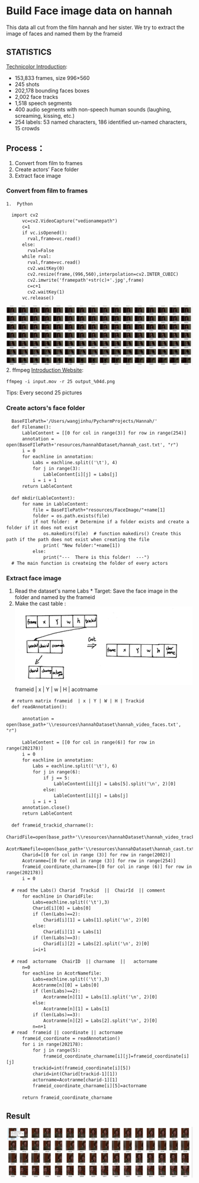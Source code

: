 # Build Face image data on hannah
This data all cut from the film hannah and her sister.
We try to extract the image of faces and named them by the frameid

 ## STATISTICS
 [Technicolor Introduction](https://www.technicolor.com/dream/research-innovation/hannah-dataset-description):
- 153,833 frames, size 996×560
- 245 shots
- 202,178 bounding faces boxes
- 2,002 face tracks
- 1,518 speech segments
- 400 audio segments with non-speech human sounds (laughing, screaming, kissing, etc.)
- 254 labels: 53 named characters, 186 identified un-named characters, 15 crowds

## Process：
1. Convert from film to frames
2. Create actors' Face folder
3. Extract face image

  ### Convert from film to frames

    1.  Python

```
  import cv2
      vc=cv2.VideoCapture("vedionamepath")
      c=1
      if vc.isOpened():
      	rval,frame=vc.read()
      else:
      	rval=False
      while rval:
      	rval,frame=vc.read()
      	cv2.waitKey(0)
      	cv2.resize(frame,(996,560),interpolation=cv2.INTER_CUBIC)
      	cv2.imwrite('framepath'+str(c)+'.jpg',frame)
      	c=c+1
      	cv2.waitKey(1)
      vc.release()
```
  ![Image](https://github.com/wtepfenhart/BioSimVis/blob/master/ExperientImage/FrameImage.png)
      2.  ffmpeg [Introduction Website]( http://blog.gregzaal.com/how-to-install-ffmpeg-on-windows/ ):

  ```
  ffmpeg -i input.mov -r 25 output_%04d.png
  ```
  Tips:  Every second 25 pictures

  ### Create actors's face folder

  ```
    BaseFIlePath='/Users/wangjinhu/PycharmProjects/Hannah/'
    def Filename():
        LableContent = [[0 for col in range(3)] for row in range(254)]
        annotation = open(BaseFIlePath+'resources/hannahDataset/hannah_cast.txt', "r")
        i = 0
        for eachline in annotation:
            Labs = eachline.split(('\t'), 4)
            for j in range(3):
                LableContent[i][j] = Labs[j]
            i = i + 1
        return LableContent

    def mkdir(LableContent):
        for name in LableContent:
            file = BaseFIlePath+"resources/FaceImage/"+name[1]
            folder = os.path.exists(file)
            if not folder:  # Determine if a folder exists and create a folder if it does not exist
                os.makedirs(file)  # function makedirs() Create this path if the path does not exist when creating the file
                print( "New folder:"+name[1])
            else:
                print("---  There is this folder!  ---")
    # The main function is createing the folder of every actors
  ```

  ### Extract face image
  1. Read the dataset's name Labs
    * Target:
      Save the face image in the folder and named by the frameid
  2. Make the cast table :
  ![image](https://github.com/wtepfenhart/BioSimVis/blob/master/ExperientImage/face_extract_cast.jpg)
        frameid | x | Y | w | H | acotrname

```
  # return matrix frameid  | x | Y | W | H | Trackid
  def readAnnotation():

      annotation = open(base_path+'\\resources\hannahDataset\hannah_video_faces.txt', "r")

      LableContent = [[0 for col in range(6)] for row in range(202178)]
      i = 0
      for eachline in annotation:
          Labs = eachline.split(('\t'), 6)
          for j in range(6):
              if j == 5:
                  LableContent[i][j] = Labs[5].split('\n', 2)[0]
              else:
                  LableContent[i][j] = Labs[j]
          i = i + 1
      annotation.close()
      return LableContent

  def frameid_trackid_charname():
      CharidFile=open(base_path+'\\resources\hannahDataset\hannah_video_tracks.txt',"r")
      AcotrNamefile=open(base_path+'\\resources\hannahDataset\hannah_cast.txt',"r")
      Charid=[[0 for col in range (3)] for row in range(2002)]
      Acotranme=[[0 for col in range (3)] for row in range(254)]
      frameid_coordinate_charname=[[0 for col in range (6)] for row in range(202178)]
      i = 0

  # read the Labs() Charid  Trackid  ||  ChairId  || comment
      for eachline in CharidFile:
          Labs=eachline.split(('\t'),3)
          Charid[i][0] = Labs[0]
          if (len(Labs)==2):
              Charid[i][1] = Labs[1].split('\n', 2)[0]
          else:
              Charid[i][1] = Labs[1]
          if (len(Labs)==3):
              Charid[i][2] = Labs[2].split('\n', 2)[0]
          i=i+1

  # read  actorname  ChairID  || charname  ||   actorname
      n=0
      for eachline in AcotrNamefile:
          Labs=eachline.split(('\t'),3)
          Acotranme[n][0] = Labs[0]
          if (len(Labs)==2):
              Acotranme[n][1] = Labs[1].split('\n', 2)[0]
          else:
              Acotranme[n][1] = Labs[1]
          if (len(Labs)==3):
              Acotranme[n][2] = Labs[2].split('\n', 2)[0]
          n=n+1
  # read  frameid || coordinate || actorname
      frameid_coordinate = readAnnotation()
      for i in range(202178):
          for j in range(5):
              frameid_coordinate_charname[i][j]=frameid_coordinate[i][j]
          trackid=int(frameid_coordinate[i][5])
          charid=int(Charid[trackid-1][1])
          actorname=Acotranme[charid-1][1]
          frameid_coordinate_charname[i][5]=actorname

      return frameid_coordinate_charname

```

  ## Result
![Image](https://github.com/wtepfenhart/BioSimVis/blob/master/ExperientImage/FaceImage.png)
